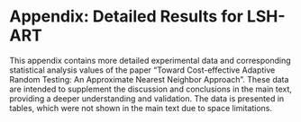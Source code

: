 # Appendix: Detailed Results for LSH-ART

This appendix contains more detailed experimental data and corresponding statistical analysis values of the paper “Toward Cost-effective Adaptive Random Testing: An Approximate Nearest Neighbor Approach”. These data are intended to supplement the discussion and conclusions in the main text, providing a deeper understanding and validation. The data is presented in tables, which were not shown in the main text due to space limitations.